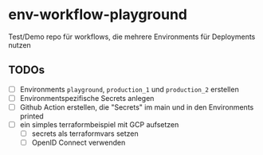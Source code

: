 # env-workflow-playground
Test/Demo repo für workflows, die mehrere Environments für Deployments nutzen 

## TODOs
- [ ] Environments `playground`, `production_1` und `production_2` erstellen
- [ ] Environmentspezifische Secrets anlegen
- [ ] Github Action erstellen, die "Secrets" im main und in den Environments printed
- [ ] ein simples terraformbeispiel mit GCP aufsetzen
  - [ ] secrets als terraformvars setzen 
  - [ ] OpenID Connect verwenden
